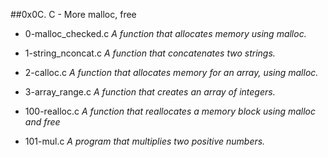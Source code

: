 ##0x0C. C - More malloc, free



- 0-malloc_checked.c *A function that allocates memory using malloc.*



- 1-string_nconcat.c *A function that concatenates two strings.*



- 2-calloc.c *A function that allocates memory for an array, using malloc.*



- 3-array_range.c *A function that creates an array of integers.*



- 100-realloc.c *A function that reallocates a memory block using malloc and free*



- 101-mul.c *A  program that multiplies two positive numbers.*
